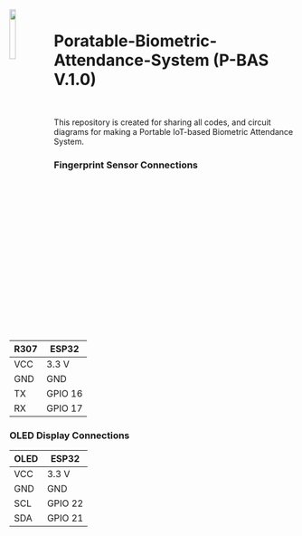 <img src="https://github.com/user-attachments/assets/96972008-0a95-41b2-b975-43b14bb0a5b8" width=15% height=15% align="left"> 
<div>  
  <h1>Poratable-Biometric-Attendance-System (P-BAS V.1.0)</h1> <br>
  <p>This repository is created for sharing all codes, and circuit diagrams for making a Portable IoT-based Biometric Attendance System. </p>
</div>

### Fingerprint Sensor Connections
| R307 | ESP32 |
| --- | --- |
| VCC | 3.3 V |
| GND | GND |
| TX | GPIO 16 |
| RX | GPIO 17 |
### OLED Display Connections
| OLED | ESP32 |
| --- | --- | 
| VCC | 3.3 V |
| GND | GND |
| SCL | GPIO 22 |
| SDA | GPIO 21 |

